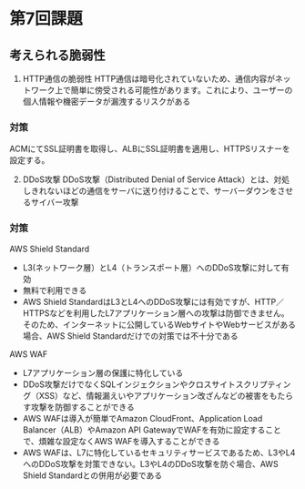 # 第7回課題
## 考えられる脆弱性

1. HTTP通信の脆弱性
HTTP通信は暗号化されていないため、通信内容がネットワーク上で簡単に傍受される可能性があります。これにより、ユーザーの個人情報や機密データが漏洩するリスクがある

### 対策
ACMにてSSL証明書を取得し、ALBにSSL証明書を適用し、HTTPSリスナーを設定する。

2. DDoS攻撃
DDoS攻撃（Distributed Denial of Service Attack）とは、対処しきれないほどの通信をサーバに送り付けることで、サーバーダウンをさせるサイバー攻撃

### 対策
AWS Shield Standard
- L3(ネットワーク層）とL4（トランスポート層）へのDDoS攻撃に対して有効
- 無料で利用できる
- AWS Shield StandardはL3とL4へのDDoS攻撃には有効ですが、HTTP／HTTPSなどを利用したL7アプリケーション層への攻撃は防御できません。そのため、インターネットに公開しているWebサイトやWebサービスがある場合、AWS Shield Standardだけでの対策では不十分である

AWS WAF
- L7アプリケーション層の保護に特化している
- DDoS攻撃だけでなくSQLインジェクションやクロスサイトスクリプティング（XSS）など、情報漏えいやアプリケーション改ざんなどの被害をもたらす攻撃を防御することができる
- AWS WAFは導入が簡単でAmazon CloudFront、Application Load Balancer（ALB）やAmazon API GatewayでWAFを有効に設定することで、煩雑な設定なくAWS WAFを導入することができる
- AWS WAFは、L7に特化しているセキュリティサービスであるため、L3やL4へのDDoS攻撃を対策できない。L3やL4のDDoS攻撃を防ぐ場合、AWS Shield Standardとの併用が必要である



